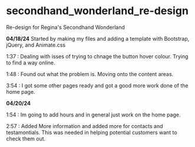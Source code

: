# secondhand_wonderland_re-design
Re-design for Regina's Secondhand Wonderland

**04/18/24**
Started by making my files and adding a template with Bootstrap, jQuery, and Animate.css

1:37 : Dealing with isses of trying to chnage the button hover colour. Trying to find a way online.

1:48 : Found out what the problem is. Moving onto the content areas.

3:54 : I got some other pages ready and got a good more work done of the home page.

**04/20/24**

1:54 : Im going to add hours and in general just work on the home page.

2:57 : Added More information and added more for contacts and testamontials. This was needed in helping potential customers want to check them out.